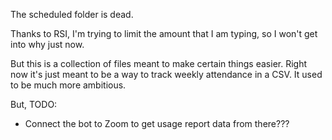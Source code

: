 The scheduled folder is dead.

Thanks to RSI, I'm trying to limit the amount that I am typing, so I won't get into why just now.

But this is a collection of files meant to make certain things easier. Right now it's just meant to be a way to track weekly attendance in a CSV. It used to be much more ambitious.

But, TODO:
- Connect the bot to Zoom to get usage report data from there???